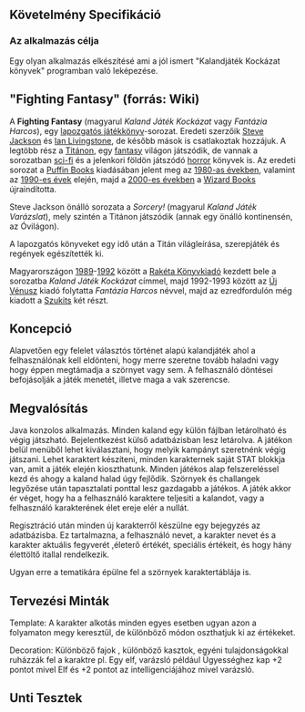 ## Követelmény Specifikáció

### Az alkalmazás célja

Egy olyan alkalmazás elkészítésé ami a jól ismert "Kalandjáték Kockázat könyvek" programban való leképezése.

## "Fighting Fantasy" (forrás: Wiki)

A **Fighting Fantasy** (magyarul *Kaland Játék Kockázat* vagy *Fantázia Harcos*), egy [lapozgatós játékkönyv](https://hu.wikipedia.org/wiki/Lapozgatós_játékkönyv)-sorozat. Eredeti szerzőik [Steve Jackson](https://hu.wikipedia.org/wiki/Steve_Jackson_(játéktervező,_1951)) és [Ian Livingstone](https://hu.wikipedia.org/wiki/Ian_Livingstone), de később mások is csatlakoztak hozzájuk. A legtöbb rész a [Titánon](https://hu.wikipedia.org/w/index.php?title=Titán_(fantasy_világ)&action=edit&redlink=1), egy [fantasy](https://hu.wikipedia.org/wiki/Fantasy) világon játszódik, de vannak a sorozatban [sci-fi](https://hu.wikipedia.org/wiki/Sci-fi) és a jelenkori földön játszódó [horror](https://hu.wikipedia.org/wiki/Horror) könyvek is. Az eredeti sorozat a [Puffin Books](https://hu.wikipedia.org/w/index.php?title=Puffin_Books&action=edit&redlink=1) kiadásában jelent meg az [1980-as években](https://hu.wikipedia.org/wiki/1980-as_évek), valamint az [1990-es évek](https://hu.wikipedia.org/wiki/1990-es_évek) elején, majd a [2000-es években](https://hu.wikipedia.org/wiki/2000-es_évek) a [Wizard Books](https://hu.wikipedia.org/w/index.php?title=Wizard_Books&action=edit&redlink=1) újraindította. 

Steve Jackson önálló sorozata a *Sorcery!* (magyarul *Kaland Játék Varázslat*), mely szintén a Titánon játszódik (annak egy önálló kontinensén, az Óvilágon).

A lapozgatós könyveket egy idő után a Titán világleírása, szerepjáték és regények egészítették ki.

Magyarországon [1989](https://hu.wikipedia.org/wiki/1989)-[1992](https://hu.wikipedia.org/wiki/1992) között a [Rakéta Könyvkiadó](https://hu.wikipedia.org/w/index.php?title=Rakéta_Könyvkiadó&action=edit&redlink=1) kezdett bele a sorozatba *Kaland Játék Kockázat* címmel, majd 1992-1993 között az [Új Vénusz](https://hu.wikipedia.org/w/index.php?title=Új_Vénusz&action=edit&redlink=1) kiadó folytatta *Fantázia Harcos* névvel, majd az ezredfordulón még kiadott a [Szukits](https://hu.wikipedia.org/wiki/Szukits_Könyvkiadó) két részt.

## Koncepció

Alapvetően egy felelet választós történet alapú kalandjáték ahol a felhasználónak kell eldönteni, hogy merre szeretne tovább haladni vagy hogy éppen megtámadja a szörnyet vagy sem. A felhasználó döntései befojásolják a játék menetét, illetve maga a vak szerencse. 

## Megvalósítás

Java konzolos alkalmazás. Minden kaland egy külön fájlban letárolható és végig játszható. Bejelentkezést külső adatbázisban lesz letárolva. A játékon belül menüből lehet kiválasztani, hogy melyik kampányt szeretnénk végig játszani. Lehet karaktert készíteni, minden karakternek saját STAT blokkja van, amit a játék elején kioszthatunk. Minden játékos alap felszereléssel kezd és ahogy a kaland halad úgy fejlődik. Szörnyek és challangek legyőzése után tapasztalati ponttal lesz gazdagabb a játékos. A játék akkor ér véget, hogy ha a felhasználó karaktere teljesiti a kalandot, vagy a felhasználó karakterének élet ereje elér a nullát.

Regisztráció után minden új karakterről készülne egy bejegyzés az adatbázisba. Ez tartalmazna, a felhasználó nevet, a karakter nevet és a karakter aktuális fegyverét ,életerő értékét, speciális értékeit, és hogy hány élettöltő itallal rendelkezik. 

Ugyan erre a tematikára épülne fel a szörnyek karaktertáblája is. 

## Tervezési Minták

Template: A karakter alkotás minden egyes esetben ugyan azon a folyamaton megy keresztül, de különböző módon oszthatjuk ki az értékeket.

Decoration: Különböző fajok , különböző kasztok, egyéni tulajdonságokkal ruházzák fel a karaktre pl. Egy elf, varázsló például Ügyességhez kap +2 pontot mivel Elf  és +2 pontot az intelligenciájához mivel varázsló. 





## Unti Tesztek


